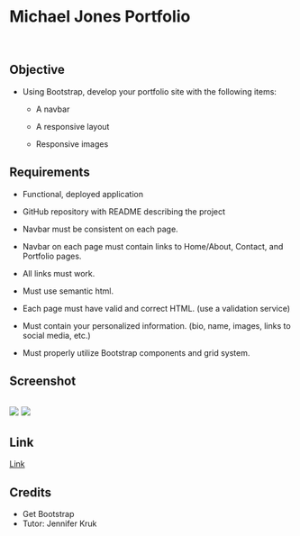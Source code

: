 <h1>Michael Jones Portfolio</h1>
<br>

<h2>Objective</h2>

* Using Bootstrap, develop your portfolio site with the following items:

   * A navbar

   * A responsive layout

   * Responsive images

<h2>Requirements</h2>

* Functional, deployed application

* GitHub repository with README describing the project

* Navbar must be consistent on each page.

* Navbar on each page must contain links to Home/About, Contact, and Portfolio pages.

* All links must work.

* Must use semantic html.

* Each page must have valid and correct HTML. (use a validation service)

* Must contain your personalized information. (bio, name, images, links to social media, etc.)

* Must properly utilize Bootstrap components and grid system.

<h2>Screenshot<h2>
<img src="https://user-images.githubusercontent.com/74076318/108432249-aeed6e00-7209-11eb-882f-bd31a6056d47.png">
<img src="https://user-images.githubusercontent.com/74076318/108432426-f07e1900-7209-11eb-8ce8-fca429fb397f.png">
<h2>Link</h2>
<a href="https://mtjones1979.github.io/Michael-Jones-Portfolio/">Link</a>

<h2>Credits</h2>
<ul>
<li>Get Bootstrap</li>
<li>Tutor: Jennifer Kruk</li>
</ul>
